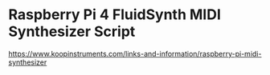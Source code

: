 # Raspberry Pi 4 FluidSynth MIDI Synthesizer Script

https://www.koopinstruments.com/links-and-information/raspberry-pi-midi-synthesizer
